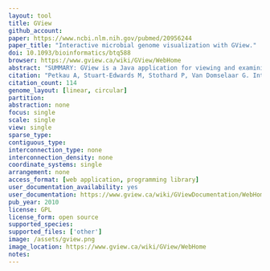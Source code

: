 ```yaml
---
layout: tool 
title: GView
github_account: 
paper: https://www.ncbi.nlm.nih.gov/pubmed/20956244
paper_title: "Interactive microbial genome visualization with GView."
doi: 10.1093/bioinformatics/btq588
browser: https://www.gview.ca/wiki/GView/WebHome
abstract: "SUMMARY: GView is a Java application for viewing and examining prokaryotic genomes in a circular or linear context. It accepts standard sequence file formats and an optional style specification file to generate customizable, publication quality genome maps in bitmap and scalable vector graphics formats. GView features an interactive pan-and-zoom interface, a command-line interface for incorporation in genome analysis pipelines, and a public Application Programming Interface for incorporation in other Java applications. AVAILABILITY: GView is a freely available application licensed under the GNU Public License. The application, source code, documentation, file specifications, tutorials and image galleries are available at http://gview.ca."
citation: "Petkau A, Stuart-Edwards M, Stothard P, Van Domselaar G. Interactive microbial genome visualization with GView. Bioinformatics. academic.oup.com; 2010;26: 3125–3126."
citation_count: 114
genome_layout: [linear, circular]
partition: 
abstraction: none
focus: single
scale: single
view: single
sparse_type: 
contiguous_type: 
interconnection_type: none
interconnection_density: none
coordinate_systems: single
arrangement: none
access_format: [web application, programming library]
user_documentation_availability: yes
user_documentation: https://www.gview.ca/wiki/GViewDocumentation/WebHome
pub_year: 2010
license: GPL
license_form: open source
supported_species: 
supported_files: ['other']
image: /assets/gview.png
image_location: https://www.gview.ca/wiki/GView/WebHome
notes: 
---
```


